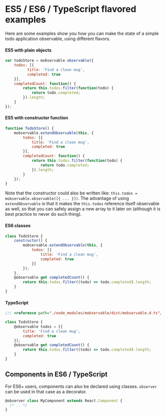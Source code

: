 # ES5 / ES6 / TypeScript flavored examples

Here are some examples show you how you can make the state of a simple todo application observable,
using different flavors.

#### ES5 with plain objects

```javascript
var todoStore = mobservable.observable({
    todos: [{
          title: 'Find a clean mug',
          completed: true
    }],
    completedCount: function() {
        return this.todos.filter(function(todo) {
            return todo.completed;
        }).length;
    }
});
```

#### ES5 with constructor function

```javascript
function TodoStore() {
    mobservable.extendObservable(this, {
        todos: [{
            title: 'Find a clean mug',
            completed: true
        }],
        completedCount: function() {
            return this.todos.filter(function(todo) {
                return todo.completed;
            }).length;
        }
    });
}
```

Note that the constructor could also be written like: `this.todos = mobservable.observable([{ ... }])`. The advantage of using `extendObservable` is that it makes the `this.todos` reference itself observable as well, so that you can safely assign a new array to it later on (although it is best practice to never do such thing).

#### ES6 classes

```javascript
class TodoStore {
    constructor() {
        mobservable.extendObservable(this, {
            todos: [{
                title: 'Find a clean mug',
                completed: true
            }]
        });
    },
    @observable get completedCount() {
        return this.todos.filter((todo) => todo.completed).length;
    }
}
```

#### TypeScript

```javascript
/// <reference path="./node_modules/mobservable/dist/mobservable.d.ts"/>

class TodoStore {
    @observable todos = [{
        title: 'Find a clean mug',
        completed: true
    }];
    @observable get completedCount() {
        return this.todos.filter((todo) => todo.completed).length;
    }
}
```

## Components in ES6 / TypeScript

For ES6+ users, components can also be declared using classes.
`observer` can be used in that case as a decorator.
```javascript
@observer class MyComponent extends React.Component {
  /* .. */
}
```
